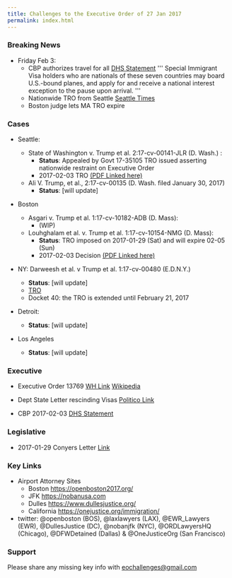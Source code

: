 ```yaml
---
title: Challenges to the Executive Order of 27 Jan 2017
permalink: index.html
---
```

### Breaking News
* Friday Feb 3:
  + CBP authorizes travel for all [DHS Statement][13]
'''
  Special Immigrant Visa holders who are nationals of these seven countries may board U.S.-bound planes, and apply for and receive a national interest exception to the pause upon arrival.
'''
  + Nationwide TRO from Seattle [Seattle Times][10]
  + Boston judge lets MA TRO expire 

### Cases
* Seattle: 
  + State of Washington v. Trump et al. 2:17-cv-00141-JLR (D. Wash.) :
    + **Status**: Appealed by Govt 17-35105
                  TRO issued asserting nationwide restraint on Executive Order
    + 2017-02-03 TRO [(PDF Linked here)](../wdwa/2017-02-03_WDWA_TRO.pdf)
  + Ali V. Trump, et al., 2:17-cv-00135 (D. Wash. filed January 30, 2017)
    + **Status**: [will update]

* Boston 
  + Asgari v. Trump et al. 1:17-cv-10182-ADB (D. Mass):
    + (WIP)
  + Louhghalam et al. v. Trump et al. 1:17-cv-10154-NMG (D. Mass): 
    + **Status**: TRO imposed on 2017-01-29 (Sat) and will expire 02-05 (Sun)
    + 2017-02-03 Decision [(PDF Linked here)](../mad/2017_02_03_TRO.pdf)


* NY: Darweesh et al. v Trump et al. 1:17-cv-00480 (E.D.N.Y.)
  + **Status**: [will update]
  + [TRO](../edny/2017_01_28_EDNY_TRO.pdf)
  + Docket 40: the TRO is extended until February 21, 2017 
* Detroit:
  + **Status**: [will update]
* Los Angeles
  + **Status**: [will update]


### Executive
  + Executive Order 13769 [WH Link][11] [Wikipedia][14]

  + Dept State Letter rescinding Visas [Politico Link][12]
  + CBP 2017-02-03 [DHS Statement][13]

### Legislative
  + 2017-01-29 Conyers Letter [Link](http://www.politico.com/f/?id=00000159-ecf9-d2ce-adff-fdff24720001)

### Key Links
* Airport Attorney Sites
  * Boston <https://openboston2017.org/>
  * JFK  <https://nobanusa.com>
  * Dulles <https://www.dullesjustice.org/>
  * California <https://onejustice.org/immigration/>
* twitter: @openboston (BOS), @laxlawyers (LAX), @EWR_Lawyers (EWR), @DullesJustice (DC), @nobanjfk (NYC), @ORDLawyersHQ (Chicago), @DFWDetained (Dallas) & @OneJusticeOrg (San Francisco)

### Support
Please share any missing key info with eochallenges@gmail.com

[10]: http://www.seattletimes.com/seattle-news/politics/federal-judge-in-seattle-halts-trumps-immigration-order/
[11]: https://www.whitehouse.gov/the-press-office/2017/01/27/executive-order-protecting-nation-foreign-terrorist-entry-united-states
[12]: http://www.politico.com/f/?id=00000159-f6bd-d173-a959-ffff671a0001
[13]: https://www.dhs.gov/news/2017/02/03/statement-countries-currently-suspended-travel-united-states
[14]:   https://en.wikipedia.org/wiki/Legal_challenges_to_Executive_Order_13769



